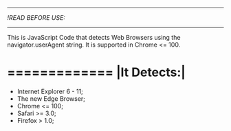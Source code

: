 *******************
*!READ BEFORE USE:*
*******************
This is JavaScript Code that detects Web Browsers using the navigator.userAgent string.
It is supported in Chrome <= 100.

=============
|It Detects:|
=============
 - Internet Explorer 6 - 11;
 - The new Edge Browser;
 - Chrome <= 100;
 - Safari >= 3.0;
 - Firefox > 1.0;
